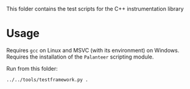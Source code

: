 This folder contains the test scripts for the C++ instrumentation library

Usage
=====

Requires `gcc` on Linux and MSVC (with its environment) on Windows. <br/>
Requires the installation of the `Palanteer` scripting module.

Run from this folder:

`../../tools/testframework.py .`

